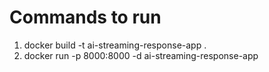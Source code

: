 # Commands to run 


1) docker build -t ai-streaming-response-app .  
2) docker run -p 8000:8000 -d ai-streaming-response-app
